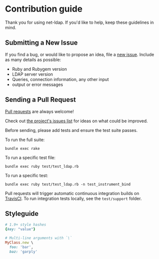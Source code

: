 # Contribution guide

Thank you for using net-ldap. If you'd like to help, keep these guidelines in
mind.

## Submitting a New Issue

If you find a bug, or would like to propose an idea, file a [new issue][issues].
Include as many details as possible:

- Ruby and Rubygem version
- LDAP server version
- Queries, connection information, any other input
- output or error messages

## Sending a Pull Request

[Pull requests][pr] are always welcome!

Check out [the project's issues list][issues] for ideas on what could be improved.

Before sending, please add tests and ensure the test suite passes.

To run the full suite:

  `bundle exec rake`

To run a specific test file:

  `bundle exec ruby test/test_ldap.rb`

To run a specific test:

  `bundle exec ruby test/test_ldap.rb -n test_instrument_bind`

Pull requests will trigger automatic continuous integration builds on
[TravisCI][travis]. To run integration tests locally, see the `test/support`
folder.

## Styleguide

```ruby
# 1.9+ style hashes
{key: "value"}

# Multi-line arguments with `\`
MyClass.new \
  foo: 'bar',
  baz: 'garply'
```

[issues]: https://github.com/ruby-net-ldap/ruby-net-ldap/issues
[pr]: https://help.github.com/articles/using-pull-requests
[travis]: https://travis-ci.org/ruby-ldap/ruby-net-ldap
